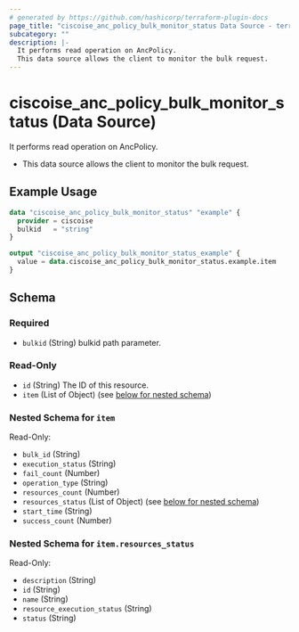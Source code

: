 ```yaml
---
# generated by https://github.com/hashicorp/terraform-plugin-docs
page_title: "ciscoise_anc_policy_bulk_monitor_status Data Source - terraform-provider-ciscoise"
subcategory: ""
description: |-
  It performs read operation on AncPolicy.
  This data source allows the client to monitor the bulk request.
---
```


# ciscoise_anc_policy_bulk_monitor_status (Data Source)

It performs read operation on AncPolicy.

- This data source allows the client to monitor the bulk request.

## Example Usage

```terraform
data "ciscoise_anc_policy_bulk_monitor_status" "example" {
  provider = ciscoise
  bulkid   = "string"
}

output "ciscoise_anc_policy_bulk_monitor_status_example" {
  value = data.ciscoise_anc_policy_bulk_monitor_status.example.item
}
```

<!-- schema generated by tfplugindocs -->
## Schema

### Required

- `bulkid` (String) bulkid path parameter.

### Read-Only

- `id` (String) The ID of this resource.
- `item` (List of Object) (see [below for nested schema](#nestedatt--item))

<a id="nestedatt--item"></a>
### Nested Schema for `item`

Read-Only:

- `bulk_id` (String)
- `execution_status` (String)
- `fail_count` (Number)
- `operation_type` (String)
- `resources_count` (Number)
- `resources_status` (List of Object) (see [below for nested schema](#nestedobjatt--item--resources_status))
- `start_time` (String)
- `success_count` (Number)

<a id="nestedobjatt--item--resources_status"></a>
### Nested Schema for `item.resources_status`

Read-Only:

- `description` (String)
- `id` (String)
- `name` (String)
- `resource_execution_status` (String)
- `status` (String)


